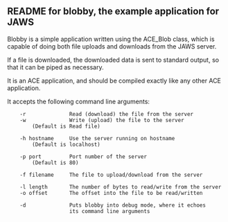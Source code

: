 

README for blobby, the example application for JAWS
---------------------------------------------------

Blobby is a simple application written using the ACE_Blob class, which
is capable of doing both file uploads and downloads from the JAWS
server.

If a file is downloaded, the downloaded data is sent to standard
output, so that it can be piped as necessary.

It is an ACE application, and should be compiled exactly like any
other ACE application.

It accepts the following command line arguments:


        -r              Read (download) the file from the server
        -w              Write (upload) the file to the server
			(Default is Read file)

        -h hostname     Use the server running on hostname
			(Default is localhost)

        -p port         Port number of the server
			(Default is 80)

        -f filename     The file to upload/download from the server

        -l length       The number of bytes to read/write from the server
        -o offset       The offset into the file to be read/written

        -d              Puts blobby into debug mode, where it echoes
                        its command line arguments